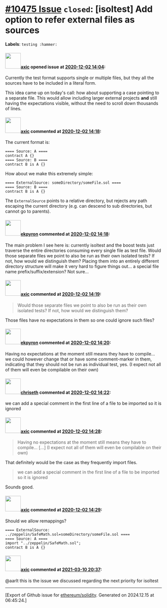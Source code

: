 # [\#10475 Issue](https://github.com/ethereum/solidity/issues/10475) `closed`: [isoltest] Add option to refer external files as sources
**Labels**: `testing :hammer:`


#### <img src="https://avatars.githubusercontent.com/u/20340?v=4" width="50">[axic](https://github.com/axic) opened issue at [2020-12-02 14:04](https://github.com/ethereum/solidity/issues/10475):

Currently the test format supports single or multiple files, but they all the sources have to be included in a literal form.

This idea came up on today's call: how about supporting a case pointing to a separate file. This would allow including larger external projects **and** still having the expectations visible, without the need to scroll down thousands of lines.

#### <img src="https://avatars.githubusercontent.com/u/20340?v=4" width="50">[axic](https://github.com/axic) commented at [2020-12-02 14:18](https://github.com/ethereum/solidity/issues/10475#issuecomment-737257919):

The current format is:
```
==== Source: A ====
contract A {}
==== Source: B ====
contract B is A {}
```

How about we make this extremely simple:
```
==== ExternalSource: someDirectory/someFile.sol ====
==== Source: B ====
contract B is A {}
```

The `ExternalSource` points to a relative directory, but rejects any path escaping the current directory (e.g. can descend to sub directories, but cannot go to parents).

#### <img src="https://avatars.githubusercontent.com/u/1347491?v=4" width="50">[ekpyron](https://github.com/ekpyron) commented at [2020-12-02 14:18](https://github.com/ethereum/solidity/issues/10475#issuecomment-737258117):

The main problem I see here is: currently isoltest and the boost tests just traverse the entire directories consuming every single file as test file. Would those separate files we point to also be run as their own isolated tests? If not, how would we distinguish them? Placing them into an entirely different directory structure will make it very hard to figure things out... a special file name prefix/suffix/extension? Not sure...

#### <img src="https://avatars.githubusercontent.com/u/20340?v=4" width="50">[axic](https://github.com/axic) commented at [2020-12-02 14:19](https://github.com/ethereum/solidity/issues/10475#issuecomment-737258448):

> Would those separate files we point to also be run as their own isolated tests? If not, how would we distinguish them? 

Those files have no expectations in them so one could ignore such files?

#### <img src="https://avatars.githubusercontent.com/u/1347491?v=4" width="50">[ekpyron](https://github.com/ekpyron) commented at [2020-12-02 14:20](https://github.com/ethereum/solidity/issues/10475#issuecomment-737259263):

Having no expectations at the moment still means they have to compile... we could however change that or have some comment-marker in them, indicating that they should not be run as individual test, yes.
(I expect not all of them will even be compilable on their own)

#### <img src="https://avatars.githubusercontent.com/u/9073706?v=4" width="50">[chriseth](https://github.com/chriseth) commented at [2020-12-02 14:22](https://github.com/ethereum/solidity/issues/10475#issuecomment-737260078):

we can add a special comment in the first line of a file to be imported so it is ignored

#### <img src="https://avatars.githubusercontent.com/u/20340?v=4" width="50">[axic](https://github.com/axic) commented at [2020-12-02 14:28](https://github.com/ethereum/solidity/issues/10475#issuecomment-737264084):

> Having no expectations at the moment still means they have to compile...  [...] (I expect not all of them will even be compilable on their own)

That definitely would be the case as they frequently import files.

> we can add a special comment in the first line of a file to be imported so it is ignored

Sounds good.

#### <img src="https://avatars.githubusercontent.com/u/20340?v=4" width="50">[axic](https://github.com/axic) commented at [2020-12-02 14:29](https://github.com/ethereum/solidity/issues/10475#issuecomment-737264878):

Should we allow remappings?
```
==== ExternalSource: ../zeppelin/SafeMath.sol=someDirectory/someFile.sol ====
==== Source: A ====
import "../zeppelin/SafeMath.sol";
contract B is A {}
```

#### <img src="https://avatars.githubusercontent.com/u/20340?v=4" width="50">[axic](https://github.com/axic) commented at [2021-03-10 20:37](https://github.com/ethereum/solidity/issues/10475#issuecomment-796062639):

@aarlt this is the issue we discussed regarding the next priority for isoltest


-------------------------------------------------------------------------------



[Export of Github issue for [ethereum/solidity](https://github.com/ethereum/solidity). Generated on 2024.12.15 at 06:45:24.]

